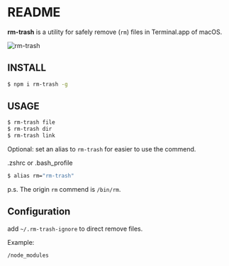 # README

**rm-trash** is a utility for safely remove (`rm`) files in Terminal.app of macOS.

![rm-trash](https://gw.alipayobjects.com/mdn/wealth_prod/afts/img/A*qYewRpNt2M8AAAAAAAAAAABjARQnAQ)

## INSTALL

```bash
$ npm i rm-trash -g
```

## USAGE

```bash
$ rm-trash file
$ rm-trash dir
$ rm-trash link
```

Optional: set an alias to `rm-trash` for easier to use the commend.

.zshrc or .bash_profile

```sh
$ alias rm="rm-trash"
```

p.s. The origin `rm` commend is `/bin/rm`.

## Configuration

add `~/.rm-trash-ignore` to direct remove files.

Example:

```txt
/node_modules
```
